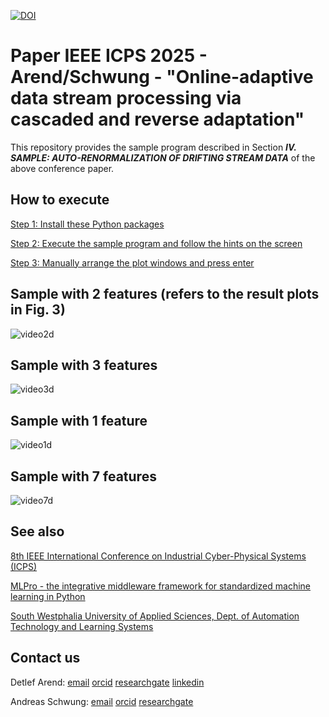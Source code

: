[![DOI](https://zenodo.org/badge/DOI/10.5281/zenodo.13995893.svg)](https://doi.org/10.5281/zenodo.13995893)

# Paper IEEE ICPS 2025 - Arend/Schwung - "Online-adaptive data stream processing via cascaded and reverse adaptation"
This repository provides the sample program described in Section _**IV. SAMPLE: AUTO-RENORMALIZATION OF DRIFTING
STREAM DATA**_ of the above conference paper.

## How to execute

[Step 1: Install these Python packages](requirements.txt)

[Step 2: Execute the sample program and follow the hints on the screen](src/sample_auto-renormalization_of_drifting_stream_data.py)

[Step 3: Manually arrange the plot windows and press enter](video/window_arrangement.gif)

## Sample with 2 features (refers to the result plots in Fig. 3)

![video2d](video/sample_2D.gif)

## Sample with 3 features

![video3d](video/sample_3D.gif)

## Sample with 1 feature

![video1d](video/sample_1D.gif)

## Sample with 7 features

![video7d](video/sample_7D.gif)


## See also

[8th IEEE International Conference on Industrial Cyber-Physical Systems (ICPS)](https://icps2025.ieee-ies.org/)

[MLPro - the integrative middleware framework for standardized machine learning in Python](https://mlpro.readthedocs.io/)

[South Westphalia University of Applied Sciences, Dept. of Automation Technology and Learning Systems](https://www.fh-swf.de/de/forschung___transfer_4/labore_3/labs/labor_fuer_automatisierungstechnik__soest_1/standardseite_57.php)


## Contact us

Detlef Arend: [email](mailto:arend.detlef@fh-swf.de) [orcid](https://orcid.org/0000-0002-8315-2346) [researchgate](https://www.researchgate.net/profile/Detlef-Arend) [linkedin](https://www.linkedin.com/in/detlef-arend-65170527b)

Andreas Schwung: [email](mailto:schwung.andreas@fh-swf.de) [orcid](https://orcid.org/0000-0001-8405-0977) [researchgate](https://www.researchgate.net/profile/Andreas-Schwung)
